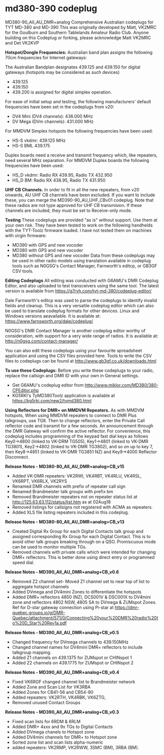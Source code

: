 # md380-390 codeplug

MD380-90_All_AU_DMR+analog 
Comprehensive Australian codeplugs for TYT MD-380 and MD-390 
This was originally developed by Matt, VK2MRC for the Goulburn and Southern Tablelands Amateur Radio Club. Anyone building on this Codeplug or forking, please acknowledge Matt VK2MRC and Det VK2KVP



<b>Hotspot/Dongle Frequencies:</b> Australian band plan assigns the following 70cm frequencies for Internet gateways:

The Australian Bandplan designates 439.125 and 439.150 for digital gateways (hotspots may be considered as such devices) 
- 439.125
- 439.150 
- 439.200 is assigned for digital simplex operation.

For ease of initial setup and testing, the following manufacturers' default frequencies have been set in the codeplugs from v20:
- DV4 Mini (DV4 channels): 436.000 MHz
- DV Mega  (DVm channels): 431.000 MHz

For MMDVM Simplex hotspots the following frequencies have been used:
- HS-S vkdmr: 439.125 MHz
- HS-S BML 439.175

Duplex boards need a receive and transmit frequency which, like repeaters, need several MHz separation. For MMDVM Duplex boards the following frequencies have been used:
- HS_D vkdmr: Radio RX 439.95, Radio TX 432.950
- HS_D BM: Radio RX 438.95, Radio TX 431.950

<b>UHF CB Channels.</b> In order to fit in all the new repeaters, from v20 onwards, AU UHF CB channels have been excluded. If you want to include these, you can merge the MD390-90_AU_UHF_CBv01 codeplug. Note that these radios are not type approved for UHF CB transmision. If these channels are included, they must be set to Receive-only mode. 

<b>Testing</b> These codeplugs are provided "as is" without support. Use them at your own risk. They have been tested to work on the following handhelds with the TYT-Toolz firmware loaded. I have not tested them on machines with virgin firmware:
- MD390 with GPS and new vocoder
- MD380 with GPS and new vocoder
- MD380 without GPS and new vocoder
Data from these codeplugs may be used in other radio models using translation available in codeplug tools such as N0GSG's Contact Manager, Farnworth's editcp, or GB3GF CSV tools.

<b>Editing Codeplugs</b>
All editing was conducted with G6AMU's DMR Codeplug Editor, and also uploaded to test transceivers using the same tool. The latest version is available from https://g7rvh.com/tyt-md-380/codeplug-editor/

Dale Farnworth's editcp was used to parse the codeplugs to identify invalid fields and cleanup. This is a very versatile codeplug editor which can also be used to translate codeplug formats for other devices. Linux and Windows versions aeavailable. It is available at: https://www.farnsworth.org/dale/codeplug/

N0GSG's DMR Contact Manager is another codeplug editor worthy of consideration, with support for a very wide range of radios. It is available at: http://n0gsg.com/contact-manager/

You can also edit these codeplugs using your favourite spreadsheet application and using the CSV files provided here. Tools to write the CSV files to codeplugs can be found at http://www.gb3gf.co.uk/downloads.html

<b>To use these Codeplugs:</b> Before you write these codeplugs to your radio, replace the callsign and DMR ID with your own in General settings.
- Get G6AMU's codeplug editor from http://www.miklor.com/MD380/380-CPEditor.php
- KG5RKI's TyMD380Toolz application is available at https://kg5rki.com/new2/tymd380.html

<b>Using Reflectors for DMR+ on MMDVM Repeaters.</b>
As with MMDVM hotspots, When using MMDVM repeaters to connect to DMR Plus talkgroups, use TG8. Then to change reflectors, enter the Private Call reflector code and transmit for a few seconds. An announcement through the DMR Gateway will confirm the active reflector. For convenience, this codeplug includes programming of the keypad fast dial keys as follows Key0->4800 (linked to VK-DRM TG505), Key1->4801 (linked to VK-DMR TG3801), Key2->4802 (linked to VK-DMR TG3802), and so on up to key 7, then Key8->4851 (linked to VK-DMR TG3851 NZ) and Key9->4000 Reflector Disconnect.

<b>Release Notes - MD380-80_All_AU_DMR+analog+CB_v15</b>
- Added VK-DMR repeaters: VK2RWI, VK4RBT, VK4RLU, VK4RSL, VK6RPT, VK6RLX, VK2RYS
- Renamed DMR channels with prefix of repeater call sign
- Renamed Brandmeister talk groups with prefix bm
- Removed Brandmeister repeaters not on repeater status list at http://125.63.63.112/status/list.htm as at 02Aug18
- Removed listings for callsigns not registered with ACMA as repeaters.
- Added XLS file listing repeaters included in this codeplug.

<b>Release Notes - MD380-80_All_AU_DMR+analog+CB_v13</b>
- Created Digital Rx Group for each Digital Contacts talk group and assigned corresponding Rx Group for each Digital Contact. This is to avoid other talk groups breaking through on a QSO. Promiscuous mode can be used to monitor multiple TGs.
- Removed channels with private calls which were intended for changing DMR+ reflectors. This is better done using direct entry or programmed speed dial.

<b>Release Notes - MD390_All_AU_DMR+analog+CB_v0.6</b>
- Removed Z2 channel set- Moved Z1 channel set to near top of list to aggregate hotspot channels
- Added DVmega and DV4mini Zones to differentiate the hotspots
- Added DMR+ reflectors 4850 (NZ), DCS001V & DSC001X to DV4mini zone and reflectors 4802 NSW, 4805 SA to DVmega & ZUMspot Zones.  Ref for D-star gateway connection using Pi-star at https://dmr-quebec.groups.io/g/DMR-Quebec/attachment/571/0/Connecting%20your%20DMR%20radio%20to%20D_Star%20Rev1a.pdf

<b>Release Notes - MD390_All_AU_DMR+analog+CB_v0.5</b>
- Changed frequency for DVmega channels to 439.150MHz
- Changed channel names for DV4mini DMR+ reflectors to include talkgroup mapping.
- Added Z1 channels on 439.1375 for ZUMspot or CHINspot 1
- Added Z2 channels on 439.1775 for ZUMspot or CHINspot 2

<b>Release Notes - MD390_All_AU_DMR+analog+CB_v0.4</b>
- Fixed VK6RGF changed channel list to Brandmeister network
- Added Zone and Scan List for VK3RBA
- Added Zones for CB41-56 and CB54-80
- Added repeaters: VK2RTH, VK4RBK, VK6ZTG, 
- Removed unused Contact Groups

<b>Release Notes - MD390_All_AU_DMR+analog+CB_v0.3</b>
- Fixed scan lists for 6RDM & 6RLM
- Added DMR+ 4xxx and 9x TGs to Digital Contacts
- Added DVmega chanels to Hotspot zone
- Added DV4mini channels for DMR+ to Hotspot zone
- Sorted zone list and scan lists alpha-numeric
- added repeaters: VK2RMP, VK2RWW, 3SMC (BM), 3RBA (BM).

